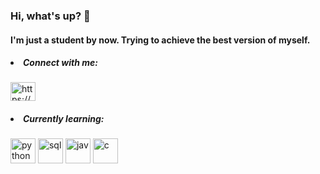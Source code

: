 <h3 align="left">Hi, what's up? 🤪</h3>
<h4 align="left">I'm just a student by now. Trying to achieve the best version of myself.</h4>

<h5 align="left"><li>Connect with me:</li></h5>
<p align="left">
<a href="https://linkedin.com/in/https://www.linkedin.com/in/gabriela-lu%c3%adza-nunes-rabelo-37547a11a/" target="blank"><img align="center" src="https://raw.githubusercontent.com/rahuldkjain/github-profile-readme-generator/master/src/images/icons/Social/linked-in-alt.svg" alt="https://www.linkedin.com/in/gabriela-lu%c3%adza-nunes-rabelo-37547a11a/" height="30" width="40" /></a>
</p>

<!--<h5 align="left">Languages and Tools:</h5>
<p align="left"> <a href="https://www.java.com" target="_blank" rel="noreferrer"> <img src="https://raw.githubusercontent.com/devicons/devicon/master/icons/java/java-original.svg" alt="java" width="40" height="40"/> </a> <a href="https://www.linux.org/" target="_blank" rel="noreferrer"> <img src="https://raw.githubusercontent.com/devicons/devicon/master/icons/linux/linux-original.svg" alt="linux" width="40" height="40"/> </a> <a href="https://www.mysql.com/" target="_blank" rel="noreferrer"> <img src="https://raw.githubusercontent.com/devicons/devicon/master/icons/mysql/mysql-original-wordmark.svg" alt="mysql" width="40" height="40"/> </a> </p>
<a href="https://mariadb.org/" target="_blank" rel="noreferrer"> <img src="https://www.vectorlogo.zone/logos/mariadb/mariadb-icon.svg" alt="mariadb"width="40" height="40"/> </a>-->

<h5 align="left"><li>Currently learning:</li></h5>
<!--<p align="left"> <img src="https://user-images.githubusercontent.com/30186107/29488525-f55a69d0-84da-11e7-8a39-5476f663b5eb.png" alt="web" width="110" height="50"/> <br> -->
<div class="logos">
<img src="https://w7.pngwing.com/pngs/234/329/png-transparent-python-logo-thumbnail.png" alt="python" width="40" height="40"/> 
<img src="https://w7.pngwing.com/pngs/167/148/png-transparent-microsoft-azure-sql-database-microsoft-sql-server-database-blue-text-logo-thumbnail.png" alt="sql" width="40" height="40"/> 
<img src="https://w7.pngwing.com/pngs/718/323/png-transparent-java-computer-icons-java-miscellaneous-text-symbol-thumbnail.png" alt="jav" width="40" height="40">
<img src="https://w7.pngwing.com/pngs/100/669/png-transparent-computer-programming-programming-language-c-programmer-language-miscellaneous-logo-c.png" alt="c" width="40" height="40"/>
</div>


